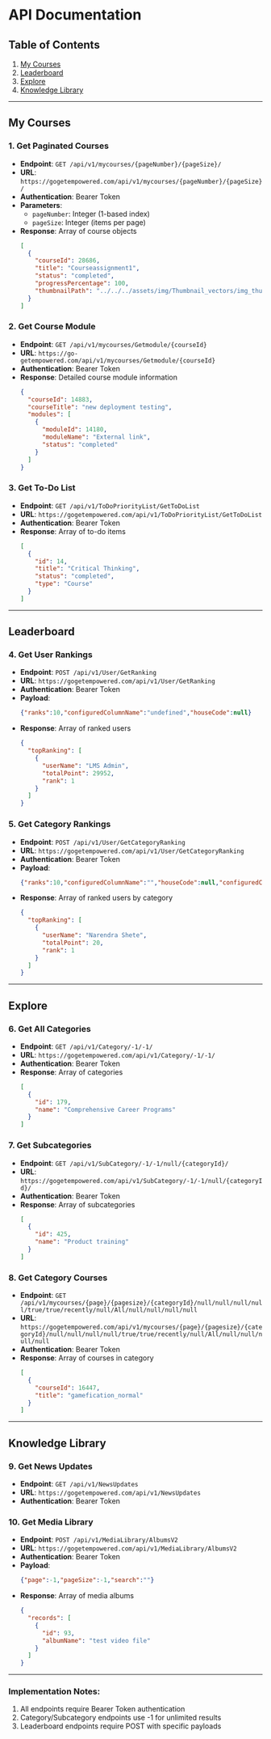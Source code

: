 # API Documentation

## Table of Contents
1. [My Courses](#my-courses)
2. [Leaderboard](#leaderboard)
3. [Explore](#explore)
4. [Knowledge Library](#knowledge-library)

---

## My Courses

### 1. Get Paginated Courses
- **Endpoint**: `GET /api/v1/mycourses/{pageNumber}/{pageSize}/`
- **URL**: `https://gogetempowered.com/api/v1/mycourses/{pageNumber}/{pageSize}/`
- **Authentication**: Bearer Token
- **Parameters**:
  - `pageNumber`: Integer (1-based index)
  - `pageSize`: Integer (items per page)
- **Response**: Array of course objects
  ```json
  [
    {
      "courseId": 28686,
      "title": "Courseassignment1",
      "status": "completed",
      "progressPercentage": 100,
      "thumbnailPath": "../../../assets/img/Thumbnail_vectors/img_thumb96.jpg"
    }
  ]
  ```

### 2. Get Course Module
- **Endpoint**: `GET /api/v1/mycourses/Getmodule/{courseId}`
- **URL**: `https://go-getempowered.com/api/v1/mycourses/Getmodule/{courseId}`
- **Authentication**: Bearer Token
- **Response**: Detailed course module information
  ```json
  {
    "courseId": 14883,
    "courseTitle": "new deployment testing",
    "modules": [
      {
        "moduleId": 14180,
        "moduleName": "External link",
        "status": "completed"
      }
    ]
  }
  ```

### 3. Get To-Do List
- **Endpoint**: `GET /api/v1/ToDoPriorityList/GetToDoList`
- **URL**: `https://gogetempowered.com/api/v1/ToDoPriorityList/GetToDoList`
- **Authentication**: Bearer Token
- **Response**: Array of to-do items
  ```json
  [
    {
      "id": 14,
      "title": "Critical Thinking",
      "status": "completed",
      "type": "Course"
    }
  ]
  ```

---

## Leaderboard

### 4. Get User Rankings
- **Endpoint**: `POST /api/v1/User/GetRanking`
- **URL**: `https://gogetempowered.com/api/v1/User/GetRanking`
- **Authentication**: Bearer Token
- **Payload**: 
  ```json
  {"ranks":10,"configuredColumnName":"undefined","houseCode":null}
  ```
- **Response**: Array of ranked users
  ```json
  {
    "topRanking": [
      {
        "userName": "LMS Admin",
        "totalPoint": 29952,
        "rank": 1
      }
    ]
  }
  ```

### 5. Get Category Rankings
- **Endpoint**: `POST /api/v1/User/GetCategoryRanking`
- **URL**: `https://gogetempowered.com/api/v1/User/GetCategoryRanking`
- **Authentication**: Bearer Token
- **Payload**: 
  ```json
  {"ranks":10,"configuredColumnName":"","houseCode":null,"configuredColumnValue":""}
  ```
- **Response**: Array of ranked users by category
  ```json
  {
    "topRanking": [
      {
        "userName": "Narendra Shete",
        "totalPoint": 20,
        "rank": 1
      }
    ]
  }
  ```

---

## Explore

### 6. Get All Categories
- **Endpoint**: `GET /api/v1/Category/-1/-1/`
- **URL**: `https://gogetempowered.com/api/v1/Category/-1/-1/`
- **Authentication**: Bearer Token
- **Response**: Array of categories
  ```json
  [
    {
      "id": 179,
      "name": "Comprehensive Career Programs"
    }
  ]
  ```

### 7. Get Subcategories
- **Endpoint**: `GET /api/v1/SubCategory/-1/-1/null/{categoryId}/`
- **URL**: `https://gogetempowered.com/api/v1/SubCategory/-1/-1/null/{categoryId}/`
- **Authentication**: Bearer Token
- **Response**: Array of subcategories
  ```json
  [
    {
      "id": 425,
      "name": "Product training"
    }
  ]
  ```

### 8. Get Category Courses
- **Endpoint**: `GET /api/v1/mycourses/{page}/{pagesize}/{categoryId}/null/null/null/null/true/true/recently/null/All/null/null/null/null`
- **URL**: `https://gogetempowered.com/api/v1/mycourses/{page}/{pagesize}/{categoryId}/null/null/null/null/true/true/recently/null/All/null/null/null/null`
- **Authentication**: Bearer Token
- **Response**: Array of courses in category
  ```json
  [
    {
      "courseId": 16447,
      "title": "gamefication_normal"
    }
  ]
  ```

---

## Knowledge Library

### 9. Get News Updates
- **Endpoint**: `GET /api/v1/NewsUpdates`
- **URL**: `https://gogetempowered.com/api/v1/NewsUpdates`
- **Authentication**: Bearer Token

### 10. Get Media Library
- **Endpoint**: `POST /api/v1/MediaLibrary/AlbumsV2`
- **URL**: `https://gogetempowered.com/api/v1/MediaLibrary/AlbumsV2`
- **Authentication**: Bearer Token
- **Payload**: 
  ```json
  {"page":-1,"pageSize":-1,"search":""}
  ```
- **Response**: Array of media albums
  ```json
  {
    "records": [
      {
        "id": 93,
        "albumName": "test video file"
      }
    ]
  }
  ```

---

### Implementation Notes:
1. All endpoints require Bearer Token authentication
2. Category/Subcategory endpoints use -1 for unlimited results
3. Leaderboard endpoints require POST with specific payloads


